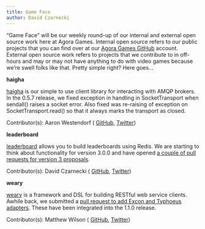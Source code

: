 ```yaml
---
title: Game Face
author: David Czarnecki
---
```

“Game Face” will be our weekly round-up of our internal and external open source work here at Agora Games. Internal open source refers to our public projects that you can find over at our [Agora Games GitHub](https://github.com/agoragames/) account. External open source work refers to projects that we contribute to in off-hours and may or may not have anything to do with video games because we’re swell folks like that. Pretty simple right? Here goes…

 **haigha**

 [haigha](https://github.com/agoragames/haigha) is our simple to use client library for interacting with AMQP brokers. In the 0.5.7 release, we fixed exception in handling in SocketTransport when sendall() raises a socket error. Also fixed was re-raising of exception on SocketTransport.read() so that it always marks the transport as closed.

 Contributor(s): Aaron Westendorf ( [GitHub](https://github.com/awestendorf/), [Twitter](https://twitter.com/#%21/WashUffize))

 **leaderboard**

 [leaderboard](https://github.com/agoragames/leaderboard/) allows you to build leaderboards using Redis. We are starting to think about functionality for version 3.0.0 and have opened [a couple of pull requests for version 3 proposals](https://github.com/agoragames/leaderboard/pulls).

 Contributor(s): David Czarnecki ( [GitHub](https://github.com/czarneckid/), [Twitter](https://twitter.com/#%21/czarneckid))

 **weary**

 [weary](https://github.com/mwunsch/weary) is a framework and DSL for building RESTful web service clients. Awhile back, we submitted a [pull request to add Excon and Typhoeus adapters](https://github.com/mwunsch/weary/pull/2). These have been integrated into the 1.1.0 release.

 Contributor(s): Matthew Wilson ( [GitHub](https://github.com/hypomodern/), [Twitter](https://twitter.com/hypomodern))
